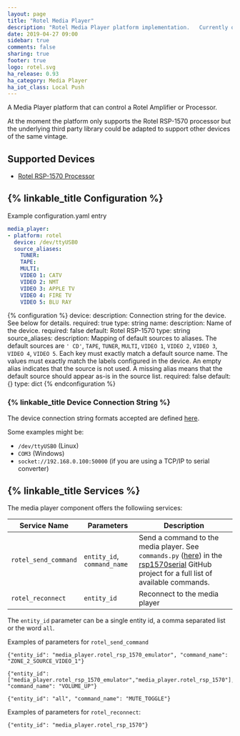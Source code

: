 ```yaml
---
layout: page
title: "Rotel Media Player"
description: "Rotel Media Player platform implementation.   Currently only supports the Rotel RSP-1570 Processor."
date: 2019-04-27 09:00
sidebar: true
comments: false
sharing: true
footer: true
logo: rotel.svg
ha_release: 0.93
ha_category: Media Player
ha_iot_class: Local Push
---
```


A Media Player platform that can control a Rotel Amplifier or Processor.

At the moment the platform only supports the Rotel RSP-1570 processor but the underlying third party library could be adapted to support other devices of the same vintage.

## Supported Devices

* [Rotel RSP-1570 Processor](http://www.rotel.com/en-gb/product/rsp-1570)

## {% linkable_title Configuration %}

Example configuration.yaml entry

```yaml
media_player:
- platform: rotel
  device: /dev/ttyUSB0
  source_aliases:
    TUNER:
    TAPE:
    MULTI:
    VIDEO 1: CATV
    VIDEO 2: NMT
    VIDEO 3: APPLE TV
    VIDEO 4: FIRE TV
    VIDEO 5: BLU RAY
```

{% configuration %}
device:
  description: Connection string for the device. See below for details.
  required: true
  type: string
name:
  description: Name of the device.
  required: false
  default: Rotel RSP-1570
  type: string
source_aliases:
  description: Mapping of default sources to aliases. The default sources are `' CD'`, `TAPE`, `TUNER`, `MULTI`, `VIDEO 1`, `VIDEO 2`, `VIDEO 3`, `VIDEO 4`, `VIDEO 5`. Each key must exactly match a default source name. The values must exactly match the labels configured in the device.  An empty alias indicates that the source is not used. A missing alias means that the default source should appear as-is in the source list.
  required: false
  default: {}
  type: dict
{% endconfiguration %}

### {% linkable_title Device Connection String %}

The device connection string formats accepted are defined [here](https://pythonhosted.org/pyserial/url_handlers.html).

Some examples might be:

* `/dev/ttyUSB0` (Linux)
* `COM3` (Windows)
* `socket://192.168.0.100:50000` (if you are using a TCP/IP to serial  converter)

## {% linkable_title Services %}

The media player component offers the followiing services:

Service Name | Parameters | Description
-------------|------------|------------
`rotel_send_command`|`entity_id`, `command_name`|Send a command to the media player.   See `commands.py` ([here](https://github.com/pp81381/rsp1570serial/blob/master/rsp1570serial/commands.py)) in the [rsp1570serial](https://github.com/pp81381/rsp1570serial) GitHub project for a full list of available commands.
`rotel_reconnect`|`entity_id`|Reconnect to the media player

The `entity_id` parameter can be a single entity id, a comma separated list or the word `all`.

Examples of parameters for `rotel_send_command`
```
{"entity_id": "media_player.rotel_rsp_1570_emulator", "command_name": "ZONE_2_SOURCE_VIDEO_1"}

{"entity_id": ["media_player.rotel_rsp_1570_emulator","media_player.rotel_rsp_1570"], "command_name": "VOLUME_UP"}

{"entity_id": "all", "command_name": "MUTE_TOGGLE"}
```

Examples of parameters for `rotel_reconnect`:
```
{"entity_id": "media_player.rotel_rsp_1570"}
```
